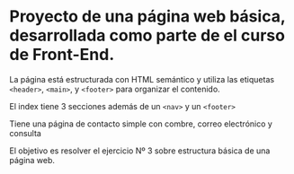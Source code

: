 # Proyecto de una página web básica, desarrollada como parte de el curso de Front-End.

La página está estructurada con HTML semántico y utiliza las etiquetas `<header>`, `<main>`, y `<footer>` para organizar el contenido. 

El index tiene 3 secciones además de un `<nav>` y un `<footer>`

Tiene una página de contacto simple con combre, correo electrónico y consulta 

El objetivo es resolver el ejercicio Nº 3 sobre estructura básica de una página web.